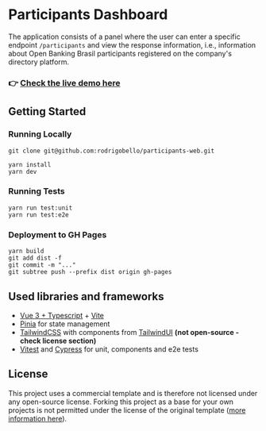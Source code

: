 # Participants Dashboard

The application consists of a panel where the user can enter a specific endpoint `/participants` and view the response information, i.e., information about Open Banking Brasil participants registered on the company's directory platform.

### 👉  [Check the live demo here](https://rodrigobello.github.io/participants-web/)

## Getting Started

### Running Locally
```
git clone git@github.com:rodrigobello/participants-web.git

yarn install
yarn dev
```

### Running Tests
```
yarn run test:unit 
yarn run test:e2e
```

### Deployment to GH Pages
```
yarn build
git add dist -f
git commit -m "..."
git subtree push --prefix dist origin gh-pages
```

## Used libraries and frameworks

- [Vue 3 + Typescript](https://vuejs.org/) + [Vite](https://vitejs.dev/)
- [Pinia](https://pinia.vuejs.org/) for state management
- [TailwindCSS](https://tailwindcss.com/) with components from [TailwindUI](https://tailwindui.com/) **(not open-source - check license section)**
- [Vitest](https://vitest.dev/) and [Cypress](https://www.cypress.io/) for unit, components and e2e tests

## License

This project uses a commercial template and is therefore not licensed under any open-source license. Forking this project as a base for your own projects is not permitted under the license of the original template ([more information here](https://github.com/tailwindlabs/tailwindcss/discussions/8810)).
